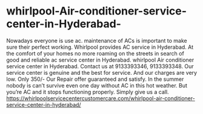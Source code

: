 # whirlpool-Air-conditioner-service-center-in-Hyderabad-
Nowadays everyone is use ac. maintenance of ACs is important to make sure their perfect working. Whirlpool provides AC service in Hyderabad. At the comfort of your homes no more roaming on the streets in search of good and reliable ac service center in Hyderabad. whirlpool Air conditioner service center in Hyderabad.  Contact us at 9133393346, 9133393348. Our service center is genuine and the best for service. And our charges are very low. Only 350/- Our Repair offer guaranteed and satisfy. In the summer nobody is can’t survive even one day without AC in this hot weather. But you’re AC and it stops functioning properly. Simply give us a call. https://whirlpoolservicecentercustomercare.com/whirlpool-air-conditioner-service-center-in-hyderabad/
